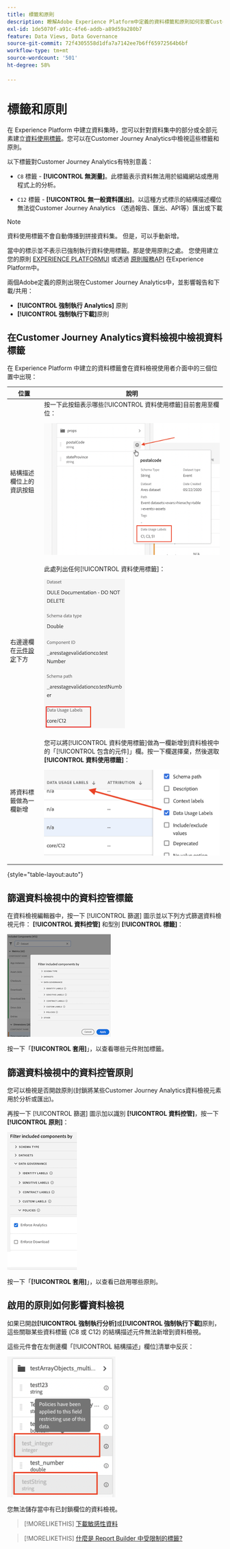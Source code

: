 ```yaml
---
title: 標籤和原則
description: 瞭解Adobe Experience Platform中定義的資料標籤和原則如何影響Customer Journey Analytics中的資料檢視和報告。
exl-id: 1de5070f-a91c-4fe6-addb-a89d59a280b7
feature: Data Views, Data Governance
source-git-commit: 72f4305558d1dfa7a7142ee7b6ff65972564b6bf
workflow-type: tm+mt
source-wordcount: '501'
ht-degree: 58%

---
```


# 標籤和原則

在 Experience Platform 中建立資料集時，您可以針對資料集中的部分或全部元素建立[資料使用標籤](https://experienceleague.adobe.com/docs/experience-platform/data-governance/labels/reference.html?lang=zh-Hant)。您可以在Customer Journey Analytics中檢視這些標籤和原則。

以下標籤對Customer Journey Analytics有特別意義：

* `C8` 標籤 - **[!UICONTROL 無測量]**。此標籤表示資料無法用於組織網站或應用程式上的分析。

* `C12` 標籤 - **[!UICONTROL 無一般資料匯出]**。以這種方式標示的結構描述欄位無法從Customer Journey Analytics （透過報告、匯出、API等）匯出或下載

>[!NOTE]
>
>資料使用標籤不會自動傳播到拼接資料集。 但是，可以手動新增。

當中的標示並不表示已強制執行資料使用標籤。那是使用原則之處。 您使用建立您的原則 [EXPERIENCE PLATFORMUI](https://experienceleague.adobe.com/docs/experience-platform/data-governance/policies/user-guide.html?lang=zh-Hant) 或透過 [原則服務API](https://experienceleague.adobe.com/docs/experience-platform/data-governance/api/overview.html?lang=zh-Hant) 在Experience Platform中。

兩個Adobe定義的原則出現在Customer Journey Analytics中，並影響報告和下載/共用：

* **[!UICONTROL 強制執行 Analytics]** 原則
* **[!UICONTROL 強制執行下載]**&#x200B;原則

## 在Customer Journey Analytics資料檢視中檢視資料標籤

在 Experience Platform 中建立的資料標籤會在資料檢視使用者介面中的三個位置中出現：

| 位置 | 說明 |
| --- | --- |
| 結構描述欄位上的資訊按鈕 | 按一下此按鈕表示哪些[!UICONTROL 資料使用標籤]目前套用至欄位：<p>![](assets/data-label-left.png) |
| 右邊邊欄在[元件設定](/help/data-views/component-settings/overview.md)下方 | 此處列出任何[!UICONTROL 資料使用標籤]：<p>![](assets/data-label-right.png) |
| 將資料標籤做為一欄新增 | 您可以將[!UICONTROL 資料使用標籤]做為一欄新增到資料檢視中的「[!UICONTROL 包含的元件]」欄。按一下欄選擇棄，然後選取&#x200B;**[!UICONTROL 資料使用標籤]**：<p>![](assets/data-label-column.png) |

{style="table-layout:auto"}

## 篩選資料檢視中的資料控管標籤

在資料檢視編輯器中，按一下 [!UICONTROL 篩選] 圖示並以下列方式篩選資料檢視元件： **[!UICONTROL 資料控管]** 和型別 **[!UICONTROL 標籤]**：

![](assets/filter-labels.png)

按一下「**[!UICONTROL 套用]**」，以查看哪些元件附加標籤。

## 篩選資料檢視中的資料控管原則

您可以檢視是否開啟原則(封鎖將某些Customer Journey Analytics資料檢視元素用於分析或匯出)。

再按一下 [!UICONTROL 篩選] 圖示加以識別 **[!UICONTROL 資料控管]**，按一下 **[!UICONTROL 原則]**：

![](assets/filter-policies.png)

按一下「**[!UICONTROL 套用]**」，以查看已啟用哪些原則。

## 啟用的原則如何影響資料檢視

如果已開啟&#x200B;**[!UICONTROL 強制執行分析]**&#x200B;或&#x200B;**[!UICONTROL 強制執行下載]**&#x200B;原則，這些關聯某些資料標籤 (C8 或 C12) 的結構描述元件無法新增到資料檢視。

這些元件會在左側邊欄「[!UICONTROL 結構描述」欄位]清單中反灰：

![](assets/component-greyed.png)

您無法儲存當中有已封鎖欄位的資料檢視。

>[!MORELIKETHIS]
>[下載敏感性資料](/help/analysis-workspace/export/download-send.md)

>[!MORELIKETHIS]
>[什麼是 Report Builder 中受限制的標籤?](https://experienceleague.adobe.com/docs/analytics-platform/using/cja-reportbuilder/restricted-labels.html?lang=zh-Hant)


